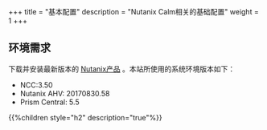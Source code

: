 +++
title = "基本配置"
description = "Nutanix Calm相关的基础配置"
weight = 1
+++

## 环境需求

下载并安装最新版本的 [Nutanix产品](https://portal.nutanix.com) 。本站所使用的系统环境版本如下：

* NCC:3.50
* Nutanix AHV: 20170830.58
* Prism Central: 5.5

{{%children style="h2" description="true"%}}


